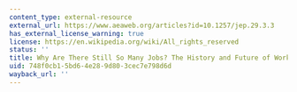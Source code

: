 ```yaml
---
content_type: external-resource
external_url: https://www.aeaweb.org/articles?id=10.1257/jep.29.3.3
has_external_license_warning: true
license: https://en.wikipedia.org/wiki/All_rights_reserved
status: ''
title: Why Are There Still So Many Jobs? The History and Future of Workplace Automation
uid: 748f0cb1-5bd6-4e28-9d80-3cec7e798d6d
wayback_url: ''
---
```

